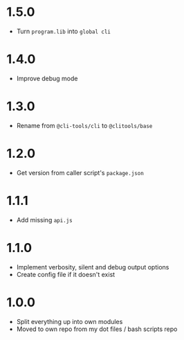 # 1.5.0

* Turn `program.lib` into `global cli`

# 1.4.0

* Improve debug mode

# 1.3.0

* Rename from `@cli-tools/cli` to `@clitools/base`

# 1.2.0

* Get version from caller script's `package.json`

# 1.1.1

* Add missing `api.js`

# 1.1.0

* Implement verbosity, silent and debug output options
* Create config file if it doesn't exist

# 1.0.0

* Split everything up into own modules
* Moved to own repo from my dot files / bash scripts repo